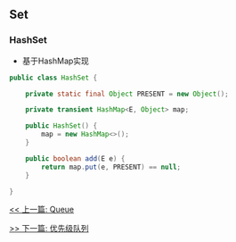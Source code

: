 ## Set

### HashSet

* 基于HashMap实现

```java
public class HashSet {

    private static final Object PRESENT = new Object();

    private transient HashMap<E, Object> map;

    public HashSet() {
        map = new HashMap<>();
    }

    public boolean add(E e) {
        return map.put(e, PRESENT) == null;
    }

}
```


[<< 上一篇: Queue](3-Java集合/Queue.md)

[>> 下一篇: 优先级队列](3-Java集合/优先级队列.md)
